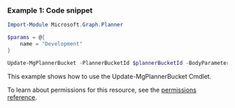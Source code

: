 ### Example 1: Code snippet

```powershellImport-Module Microsoft.Graph.Planner

$params = @{
	name = "Development"
}

Update-MgPlannerBucket -PlannerBucketId $plannerBucketId -BodyParameter $params -IfMatch W/'"JzEtVGFzayAgQEBAQEBAQEBAQEBAQEBAWCc="'
```
This example shows how to use the Update-MgPlannerBucket Cmdlet.
To learn about permissions for this resource, see the [permissions reference](/graph/permissions-reference).

